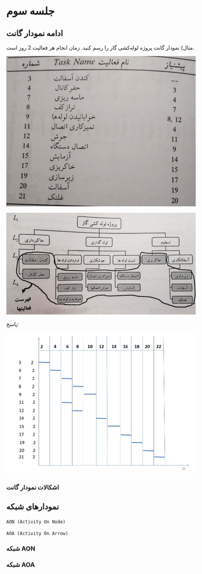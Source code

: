 # جلسه سوم

## ادامه نمودار گانت

مثال) نمودار گانت پروژه لوله‌کشی گاز را رسم کنید. زمان انجام هر فعالیت 2 روز است.

![Slide_11-1](/prjctrl/images/s11-1.jpg)

![Slide_11-2](/prjctrl/images/s11-2.jpg)

پاسخ:

![Slide_12](/prjctrl/images/s12.jpg)

### اشکالات نمودار گانت

## نمودارهای شبکه

`AON (Activity On Node)`

`AOA (Activity On Arrow)`

### شبکه AON

### شبکه AOA
